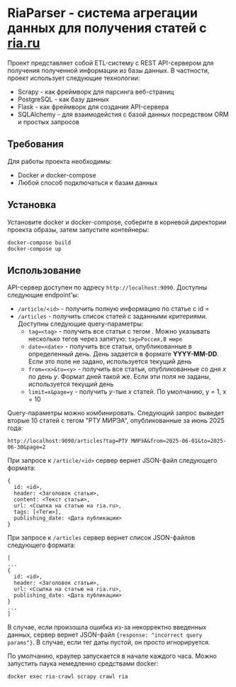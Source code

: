 # RiaParser - система агрегации данных для получения статей с [ria.ru](https://ria.ru/)
Проект представляет собой ETL-систему с REST API-сервером для получения полученной информации из базы данных. В частности, проект использует следующие технологии:
- Scrapy - как фреймворк для парсинга веб-страниц
- PostgreSQL - как базу данных
- Flask - как фреймворк для создания API-сервера
- SQLAlchemy - для взаимодейстия с базой данных посредством ORM и простых запросов
## Требования
Для работы проекта необходимы:
- Docker и docker-compose
- Любой способ подключаться к базам данных
## Установка
Установите docker и docker-compose, соберите в корневой директории проекта образы, затем запустите контейнеры:
```
docker-compose build
docker-compose up
```
## Использование
API-сервер доступен по адресу ```http://localhost:9090```. Доступны следующие endpoint'ы:
- ```/article/<id>``` - получить полную информацию по статье с id = *<id>*
- ```/articles``` - получить список статей с заданными критериями. Доступны следующие query-параметры:
  - ```tag=<tag>``` - получить все статьи с тегом *<tag>*. Можно указывать несколько тегов через запятую: ```tag=Россия,В мире```
  - ```date=<date>``` - получить все статьи, опубликованные в определенный день. День задается в формате **YYYY-MM-DD**. Если это поле не задано, используется текущий день
  - ```from=<x>&to=<y>``` - получить все статьи, опубликованные со дня *x* по день *y*. Формат дней такой же. Если эти поля не заданы, используется текущий день
  - ```limit=x&page=y``` - получить *y*-тые *x* статей. По умолчанию, y = 1, x = 10

Query-параметры можно комбинировать. Следующий запрос выведет вторые 10 статей с тегом "РТУ МИРЭА", опубликованные за июнь 2025 года:
```
http://localhost:9090/articles?tag=РТУ МИРЭА&from=2025-06-01&to=2025-06-30&page=2
```
При запросе к ```/article/<id>``` сервер вернет JSON-файл следующего формата:
```
{
  id: <id>,
  header: <Заголовок статьи>,
  content: <Текст статьи>,
  url: <Ссылка на статью на ria.ru>,
  tags: [<Теги>],
  publishing_date: <Дата публикации>
}
```
При запросе к ```/articles``` сервер вернет список JSON-файлов следующего формата:
```
[
...
{
  id: <id>,
  header: <Заголовок статьи>,
  url: <Ссылка на статью на ria.ru>,
  publishing_date: <Дата публикации>
}
...
]
```
В случае, если произошла ошибка из-за некорректно введенных данных, сервер вернет JSON-файл ```{response: "incorrect query params"}```. В случае, если тег даты пустой, он просто игнорируется.

По умолчанию, краулер запускается в начале каждого часа. Можно запустить паука немедленно средствами docker:
```
docker exec ria-crawl scrapy crawl ria
```
